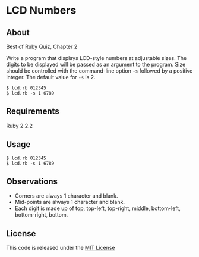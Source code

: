 # LCD Numbers

## About

Best of Ruby Quiz, Chapter 2

Write a program that displays LCD-style numbers at adjustable sizes. 
The digits to be displayed will be passed as an argument to the program. Size should be controlled with the command-line option `-s` followed by a positive integer. The default value for `-s` is 2.

    $ lcd.rb 012345
    $ lcd.rb -s 1 6789

## Requirements

Ruby 2.2.2

## Usage

    $ lcd.rb 012345
    $ lcd.rb -s 1 6789

## Observations

- Corners are always 1 character and blank.
- Mid-points are always 1 character and blank.
- Each digit is made up of top, top-left, top-right, middle, bottom-left, bottom-right, bottom.

## License

This code is released under the [MIT License](http://www.opensource.org/licenses/MIT)

